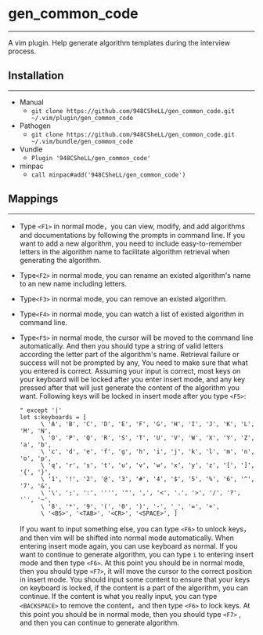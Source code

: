 # gen_common_code

---

A vim plugin. Help generate algorithm templates during the interview process.

## Installation

---

- Manual
  - `git clone https://github.com/948CSheLL/gen_common_code.git ~/.vim/plugin/gen_common_code`
- Pathogen
  - `git clone https://github.com/948CSheLL/gen_common_code.git ~/.vim/bundle/gen_common_code`
- Vundle
  - `Plugin '948CSheLL/gen_common_code'`
- minpac
  - `call minpac#add('948CSheLL/gen_common_code')`

## Mappings

---

- Type `<F1>` in normal mode，you can view, modify, and add algorithms and documentations by following the prompts in command line. If you want to add a new algorithm, you need to include easy-to-remember letters in the algorithm name to facilitate algorithm retrieval when generating the algorithm.

- Type`<F2>` in normal mode, you can rename an existed algorithm's name to an new name including letters.

- Type`<F3>` in normal mode, you can remove an existed algorithm.

- Type`<F4>` in normal mode, you can watch a list of existed algorithm in command line.

- Type`<F5>` in normal mode, the cursor will be moved to the command line automatically. And then you should type a string of    valid letters according the letter part of the algorithm's name. Retrieval failure or success will not be prompted by any, You need to make sure that what you entered is correct. Assuming your input is correct, most keys on your keyboard will be locked after you enter insert mode, and any key pressed after that will just generate the content of the algorithm you want. Following keys will be locked in insert mode after you type `<F5>`: 

  ```
  " except '|'
  let s:keyboards = [
        \ 'A', 'B', 'C', 'D', 'E', 'F', 'G', 'H', 'I', 'J', 'K', 'L', 'M', 'N', 
        \ 'O', 'P', 'Q', 'R', 'S', 'T', 'U', 'V', 'W', 'X', 'Y', 'Z', 'a', 'b', 
        \ 'c', 'd', 'e', 'f', 'g', 'h', 'i', 'j', 'k', 'l', 'm', 'n', 'o', 'p', 
        \ 'q', 'r', 's', 't', 'u', 'v', 'w', 'x', 'y', 'z', '[', ']', '{', '}', 
        \ '1', '!', '2', '@', '3', '#', '4', '$', '5', '%', '6', '^', '7', '&', 
        \ '\', ';', ':', '''', '"', ',', '<', '.', '>', '/', '?', '`', '~', 
        \ '8', '*', '9', '(', '0', ')', '-', '_', '=', '+', 
        \ '<BS>', '<TAB>', '<CR>', '<SPACE>', ]
  ```

  If you want to input something else, you can type `<F6>` to unlock keys，and then vim will be shifted into normal mode automatically. When entering insert mode again, you can use keyboard as normal. If you want to continue to generate algorithm, you can type `i`  to entering insert mode and then type `<F6>`. At this point you should be in normal mode, then you should type `<F7>`, it will move the cursor to the correct position in insert mode. You should input some content to ensure that your keys on keyboard is locked, if the content is a part of the algorithm, you can continue. If the content is what you really input, you can type `<BACKSPACE>` to remove the content，and then type `<F6>` to lock keys. At this point you should be in normal mode, then you should type `<F7>` , and then you can continue to generate algorithm.
